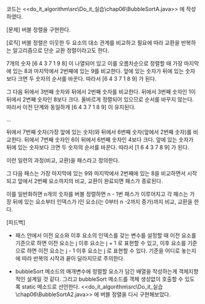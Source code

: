 코드는 <<do_it_algorithm\src\Do_it_실습\chap06\BubbleSortA.java>> 에 작성하였다.

[문제]
버블 정렬을 구현한다.

[로직]
버블 정렬은 이웃한 두 요소의 대소 관계를 비교하고 필요에 따라 교환을 반복하는 알고리즘으로
단순 교환 정렬이라고도 한다.

7개의 숫자 [6 4 3 7 1 9 8] 이 나열되어 있고 이를 오름차순으로 정렬할 때
가장 마지막에 있는 8과 마지막에서 2번째에 있는 9를 비교한다.
앞에 있는 숫자가 뒤에 있는 숫자보다 크면 두 숫자의 순서를 바꾼다.
따라서 [6 4 3 7 1 8 9] 가 된다.

그 다음 뒤에서 3번째 숫자와 뒤에서 2번째 숫자를 비교한다.
뒤에서 3번째 숫자인 1이 뒤에서 2번째 숫자인 8보다 크다.
올바르게 정렬되어 있으므로 순서를 바꾸지 않는다.
따라서 이전 단계와 동일하게 [6 4 3 7 1 8 9] 이 유지된다.

...

뒤에서 7번째 숫자(가장 앞에 있는 숫자)와 뒤에서 6번째 숫자(앞에서 2번째 숫자)를 비교한다.
뒤에서 7번째 숫자인 6이 뒤에서 6번째 숫자인 4보다 크다.
앞에 있는 숫자가 뒤에 있는 숫자보다 크면 두 숫자의 순서를 바꾼다.
따라서 [1 6 4 3 7 8 9] 가 된다.

이런 일련의 과정(비교, 교환)을 패스라고 정의한다.

그 다음 패스는 가장 마지막에 있는 9와 마지막에서 2번째에 있는 8을 비교하면서 시작되고
앞에서 2번째 요소까지의 비교, 교환이 완료되면 패스가 종료된다.

이를 일반화하면 n개의 숫자를 버블 정렬하면 n - 1번 패스가 이루어지고
각 패스는 가장 뒤에 있는 요소부터 인덱스가 i인 요소(i는 0부터 n -2까지 증가)까지 비교, 교환을 한다.

[피드백]
- 패스 안에서 이전 요소와 이후 요소의 인덱스를 갖는 변수를 설정할 때
  이전 요소를 기준으로 하면 이전 요소는 j 이후 요소는 j + 1 로 표현할 수 있고,
  이후 요소를 기준으로 하면 이전 요소는 j - 1 이후 요소는 j 로 표현할 수 있다.
  기준을 어디로 놓는지에 따라 반복의 시작과 끝이 달라지므로 주의한다.

- bubbleSort 메소드의 매개변수에 정렬할 요소가 담긴 배열을 작성하는게 객체지향적인 설계일 것 같다.
  그리고 bubbleSort 메소드를 객체 생성없이 호출할 수 있도록 static 메소드로 선언한다.
  <<do_it_algorithm\src\Do_it_실습\chap06\BubbleSortA2.java>> 에 버블 정렬을 다시 구현해보았다.
